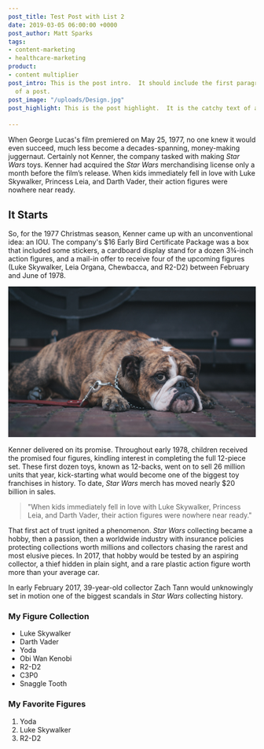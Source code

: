 ```yaml
---
post_title: Test Post with List 2
date: 2019-03-05 06:00:00 +0000
post_author: Matt Sparks
tags:
- content-marketing
- healthcare-marketing
product:
- content multiplier
post_intro: This is the post intro.  It should include the first paragraph of text
  of a post.
post_image: "/uploads/Design.jpg"
post_highlight: This is the post highlight.  It is the catchy text of a post.

---
```

When George Lucas's film premiered on May 25, 1977, no one knew it would even succeed, much less become a decades-spanning, money-making juggernaut. Certainly not Kenner, the company tasked with making _Star Wars_ toys. Kenner had acquired the _Star Wars_ merchandising license only a month before the film’s release. When kids immediately fell in love with Luke Skywalker, Princess Leia, and Darth Vader, their action figures were nowhere near ready.

## It Starts

So, for the 1977 Christmas season, Kenner came up with an unconventional idea: an IOU. The company's $16 Early Bird Certificate Package was a box that included some stickers, a cardboard display stand for a dozen 3¾-inch action figures, and a mail-in offer to receive four of the upcoming figures (Luke Skywalker, Leia Organa, Chewbacca, and R2-D2) between February and June of 1978.

![](/uploads/justin-veenema-31135.jpg)

Kenner delivered on its promise. Throughout early 1978, children received the promised four figures, kindling interest in completing the full 12-piece set. These first dozen toys, known as 12-backs, went on to sell 26 million units that year, kick-starting what would become one of the biggest toy franchises in history. To date, _Star Wars_ merch has moved nearly $20 billion in sales.

> "When kids immediately fell in love with Luke Skywalker, Princess Leia, and Darth Vader, their action figures were nowhere near ready."

That first act of trust ignited a phenomenon. _Star Wars_ collecting became a hobby, then a passion, then a worldwide industry with insurance policies protecting collections worth millions and collectors chasing the rarest and most elusive pieces. In 2017, that hobby would be tested by an aspiring collector, a thief hidden in plain sight, and a rare plastic action figure worth more than your average car.

In early February 2017, 39-year-old collector Zach Tann would unknowingly set in motion one of the biggest scandals in _Star Wars_ collecting history.

### My Figure Collection

* Luke Skywalker
* Darth Vader
* Yoda
* Obi Wan Kenobi
* R2-D2
* C3P0
* Snaggle Tooth

### My Favorite Figures

1. Yoda
2. Luke Skywalker
3. R2-D2